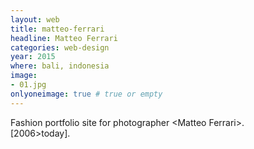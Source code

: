```yaml
---
layout: web
title: matteo-ferrari
headline: Matteo Ferrari
categories: web-design
year: 2015
where: bali, indonesia
image:
- 01.jpg
onlyoneimage: true # true or empty
---
```

Fashion portfolio site for photographer &lt;Matteo Ferrari&gt;.  
[2006>today].
